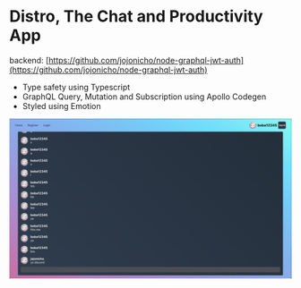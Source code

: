 # Distro, The Chat and Productivity App

backend: [https://github.com/jojonicho/node-graphql-jwt-auth](https://github.com/jojonicho/node-graphql-jwt-auth)

- Type safety using Typescript
- GraphQL Query, Mutation and Subscription using Apollo Codegen
- Styled using Emotion

![index](./static/index.png)
